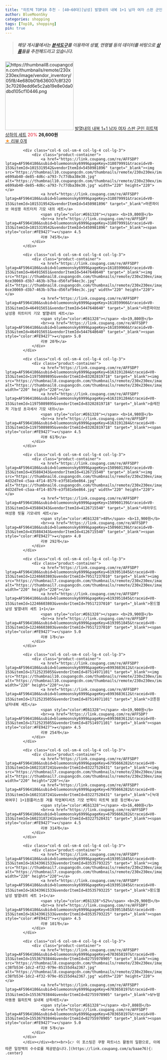 ```yaml
---
title: "히트텍 TOP10 추천 - [40~60대][남성] 발열내의 내복 1+1 남자 여자 스판 군인 히트텍 상하의 세트"
author: BlueMoonSky
categories: shopping
tags: [Top10, shopping]
pin: true
---
```


> ##### 해당 게시물에서는 [**분석도구**](https://itemscout.io/)를 이용하여 **성별**, **연령별** 등의 데이터를 바탕으로 [**상품**](https://link.coupang.com/a/baae76)들을 추천해드리고 있습니다.
<div class="container"><div class="row">
            <div class="col-6 col-sm-4 col-lg-4 col-lg-3">
                <div class="product-container">
                    <a href="https://link.coupang.com/re/AFFSDP?lptag=AF5964186&subid=bluemoonsky6999&pageKey=7665347650&traceid=V0-153&itemId=20432686762&vendorItemId=83563747078" target="_blank"><img src="https://thumbnail8.coupangcdn.com/thumbnails/remote/230x230ex/image/vendor_inventory/05f8/4e680b01b636007c8f3203c70269edd6e5c2ab19e8e0da0dbd105cf10446.png" alt="https://thumbnail8.coupangcdn.com/thumbnails/remote/230x230ex/image/vendor_inventory/05f8/4e680b01b636007c8f3203c70269edd6e5c2ab19e8e0da0dbd105cf10446.png" width="220" height="220"></a>
                    <a href="https://link.coupang.com/re/AFFSDP?lptag=AF5964186&subid=bluemoonsky6999&pageKey=7665347650&traceid=V0-153&itemId=20432686762&vendorItemId=83563747078" target="_blank">발열내의 내복 1+1 남자 여자 스판 군인 히트텍 상하의 세트</a>
                    <span style="color:#E61328">20%</span> <b>26,600원</b>
                    <br><a href="https://link.coupang.com/re/AFFSDP?lptag=AF5964186&subid=bluemoonsky6999&pageKey=7665347650&traceid=V0-153&itemId=20432686762&vendorItemId=83563747078" target="_blank"><span style="color:#FE9427">★</span> 
                    리뷰 0개</a>
                </div>
            </div>
            
            <div class="col-6 col-sm-4 col-lg-4 col-lg-3">
                <div class="product-container">
                    <a href="https://link.coupang.com/re/AFFSDP?lptag=AF5964186&subid=bluemoonsky6999&pageKey=318079991&traceid=V0-153&itemId=1015319542&vendorItemId=5450981896" target="_blank"><img src="https://thumbnail10.coupangcdn.com/thumbnails/remote/230x230ex/image/retail/images/3044723709039953-e699ab40-de85-4d6c-a793-7c77dba38e30.jpg" alt="https://thumbnail10.coupangcdn.com/thumbnails/remote/230x230ex/image/retail/images/3044723709039953-e699ab40-de85-4d6c-a793-7c77dba38e30.jpg" width="220" height="220"></a>
                    <a href="https://link.coupang.com/re/AFFSDP?lptag=AF5964186&subid=bluemoonsky6999&pageKey=318079991&traceid=V0-153&itemId=1015319542&vendorItemId=5450981896" target="_blank">마른파이브 여성용 히트터치 기모 내의 세트</a>
                    <span style="color:#E61328"></span> <b>19,800원</b>
                    <br><a href="https://link.coupang.com/re/AFFSDP?lptag=AF5964186&subid=bluemoonsky6999&pageKey=318079991&traceid=V0-153&itemId=1015319542&vendorItemId=5450981896" target="_blank"><span style="color:#FE9427">★</span> 4.5
                    리뷰 745개</a>
                </div>
            </div>
            
            <div class="col-6 col-sm-4 col-lg-4 col-lg-3">
                <div class="product-container">
                    <a href="https://link.coupang.com/re/AFFSDP?lptag=AF5964186&subid=bluemoonsky6999&pageKey=161859966&traceid=V0-153&itemId=464915651&vendorItemId=5447648640" target="_blank"><img src="https://thumbnail8.coupangcdn.com/thumbnails/remote/230x230ex/image/retail/images/62090543325016-6ce30069-d3b7-463b-b7ba-d56faf94ec3c.jpg" alt="https://thumbnail8.coupangcdn.com/thumbnails/remote/230x230ex/image/retail/images/62090543325016-6ce30069-d3b7-463b-b7ba-d56faf94ec3c.jpg" width="220" height="220"></a>
                    <a href="https://link.coupang.com/re/AFFSDP?lptag=AF5964186&subid=bluemoonsky6999&pageKey=161859966&traceid=V0-153&itemId=464915651&vendorItemId=5447648640" target="_blank">마른파이브 남성용 히트터치 기모 발열내의 세트</a>
                    <span style="color:#E61328"></span> <b>19,800원</b>
                    <br><a href="https://link.coupang.com/re/AFFSDP?lptag=AF5964186&subid=bluemoonsky6999&pageKey=161859966&traceid=V0-153&itemId=464915651&vendorItemId=5447648640" target="_blank"><span style="color:#FE9427">★</span> 5.0
                    리뷰 20개</a>
                </div>
            </div>
            
            <div class="col-6 col-sm-4 col-lg-4 col-lg-3">
                <div class="product-container">
                    <a href="https://link.coupang.com/re/AFFSDP?lptag=AF5964186&subid=bluemoonsky6999&pageKey=6163191284&traceid=V0-153&itemId=11975089895&vendorItemId=83202819718" target="_blank"><img src="https://thumbnail8.coupangcdn.com/thumbnails/remote/230x230ex/image/vendor_inventory/4f19/34f775f3f577ca9d494913f4311c7edab7ad9ad725f2b10814e50d9b3e70.jpg" alt="https://thumbnail8.coupangcdn.com/thumbnails/remote/230x230ex/image/vendor_inventory/4f19/34f775f3f577ca9d494913f4311c7edab7ad9ad725f2b10814e50d9b3e70.jpg" width="220" height="220"></a>
                    <a href="https://link.coupang.com/re/AFFSDP?lptag=AF5964186&subid=bluemoonsky6999&pageKey=6163191284&traceid=V0-153&itemId=11975089895&vendorItemId=83202819718" target="_blank">슬레진저 기능성 초극세사 기모 내의</a>
                    <span style="color:#E61328"></span> <b>14,980원</b>
                    <br><a href="https://link.coupang.com/re/AFFSDP?lptag=AF5964186&subid=bluemoonsky6999&pageKey=6163191284&traceid=V0-153&itemId=11975089895&vendorItemId=83202819718" target="_blank"><span style="color:#FE9427">★</span> 4.5
                    리뷰 61개</a>
                </div>
            </div>
            
            <div class="col-6 col-sm-4 col-lg-4 col-lg-3">
                <div class="product-container">
                    <a href="https://link.coupang.com/re/AFFSDP?lptag=AF5964186&subid=bluemoonsky6999&pageKey=150960139&traceid=V0-153&itemId=435884343&vendorItemId=4126715540" target="_blank"><img src="https://thumbnail6.coupangcdn.com/thumbnails/remote/230x230ex/image/retail/images/1582246274640910-4d32d7e4-c5aa-4f14-8579-e3f581ebe864.jpg" alt="https://thumbnail6.coupangcdn.com/thumbnails/remote/230x230ex/image/retail/images/1582246274640910-4d32d7e4-c5aa-4f14-8579-e3f581ebe864.jpg" width="220" height="220"></a>
                    <a href="https://link.coupang.com/re/AFFSDP?lptag=AF5964186&subid=bluemoonsky6999&pageKey=150960139&traceid=V0-153&itemId=435884343&vendorItemId=4126715540" target="_blank">테라우드 여성용 핏웜 기모내의 세트</a>
                    <span style="color:#E61328">48%</span> <b>13,900원</b>
                    <br><a href="https://link.coupang.com/re/AFFSDP?lptag=AF5964186&subid=bluemoonsky6999&pageKey=150960139&traceid=V0-153&itemId=435884343&vendorItemId=4126715540" target="_blank"><span style="color:#FE9427">★</span> 4.0
                    리뷰 292개</a>
                </div>
            </div>
            
            <div class="col-6 col-sm-4 col-lg-4 col-lg-3">
                <div class="product-container">
                    <a href="https://link.coupang.com/re/AFFSDP?lptag=AF5964186&subid=bluemoonsky6999&pageKey=6193951845&traceid=V0-153&itemId=12246603803&vendorItemId=79517237010" target="_blank"><img src="https://thumbnail7.coupangcdn.com/thumbnails/remote/230x230ex/image/vendor_inventory/16e0/66b5dd3eaff467d172d53af5bd14ec8256fff5c751ed87d3ef58bb7aea7b.jpg" alt="https://thumbnail7.coupangcdn.com/thumbnails/remote/230x230ex/image/vendor_inventory/16e0/66b5dd3eaff467d172d53af5bd14ec8256fff5c751ed87d3ef58bb7aea7b.jpg" width="220" height="220"></a>
                    <a href="https://link.coupang.com/re/AFFSDP?lptag=AF5964186&subid=bluemoonsky6999&pageKey=6193951845&traceid=V0-153&itemId=12246603803&vendorItemId=79517237010" target="_blank">몽드엘 남성 발열내의 세트 1+1</a>
                    <span style="color:#E61328"></span> <b>29,900원</b>
                    <br><a href="https://link.coupang.com/re/AFFSDP?lptag=AF5964186&subid=bluemoonsky6999&pageKey=6193951845&traceid=V0-153&itemId=12246603803&vendorItemId=79517237010" target="_blank"><span style="color:#FE9427">★</span> 5.0
                    리뷰 1개</a>
                </div>
            </div>
            
            <div class="col-6 col-sm-4 col-lg-4 col-lg-3">
                <div class="product-container">
                    <a href="https://link.coupang.com/re/AFFSDP?lptag=AF5964186&subid=bluemoonsky6999&pageKey=6993683612&traceid=V0-153&itemId=17125235055&vendorItemId=87514971101" target="_blank"><img src="https://thumbnail10.coupangcdn.com/thumbnails/remote/230x230ex/image/vendor_inventory/0b88/0ac60add8a014d9ef83dabba90f164ca85671a2c26380506a0fb0d2bfbbd.JPG" alt="https://thumbnail10.coupangcdn.com/thumbnails/remote/230x230ex/image/vendor_inventory/0b88/0ac60add8a014d9ef83dabba90f164ca85671a2c26380506a0fb0d2bfbbd.JPG" width="220" height="220"></a>
                    <a href="https://link.coupang.com/re/AFFSDP?lptag=AF5964186&subid=bluemoonsky6999&pageKey=6993683612&traceid=V0-153&itemId=17125235055&vendorItemId=87514971101" target="_blank">코튼원 남자내복 세트</a>
                    <span style="color:#E61328"></span> <b>19,900원</b>
                    <br><a href="https://link.coupang.com/re/AFFSDP?lptag=AF5964186&subid=bluemoonsky6999&pageKey=6993683612&traceid=V0-153&itemId=17125235055&vendorItemId=87514971101" target="_blank"><span style="color:#FE9427">★</span> 4.5
                    리뷰 254개</a>
                </div>
            </div>
            
            <div class="col-6 col-sm-4 col-lg-4 col-lg-3">
                <div class="product-container">
                    <a href="https://link.coupang.com/re/AFFSDP?lptag=AF5964186&subid=bluemoonsky6999&pageKey=6795666282&traceid=V0-153&itemId=16023187241&vendorItemId=83227528431" target="_blank"><img src="https://thumbnail7.coupangcdn.com/thumbnails/remote/230x230ex/image/vendor_inventory/d484/de62c2283f821ce3a7ce28ee01ef23baedd0208588bfe92775491b9a9286.jpg" alt="https://thumbnail7.coupangcdn.com/thumbnails/remote/230x230ex/image/vendor_inventory/d484/de62c2283f821ce3a7ce28ee01ef23baedd0208588bfe92775491b9a9286.jpg" width="220" height="220"></a>
                    <a href="https://link.coupang.com/re/AFFSDP?lptag=AF5964186&subid=bluemoonsky6999&pageKey=6795666282&traceid=V0-153&itemId=16023187241&vendorItemId=83227528431" target="_blank">[늑대와여우] 1+1원플러스원 겨울 작업복티셔츠 기모 반목티 히트텍 보온 등산복</a>
                    <span style="color:#E61328"></span> <b>16,400원</b>
                    <br><a href="https://link.coupang.com/re/AFFSDP?lptag=AF5964186&subid=bluemoonsky6999&pageKey=6795666282&traceid=V0-153&itemId=16023187241&vendorItemId=83227528431" target="_blank"><span style="color:#FE9427">★</span> 4.5
                    리뷰 314개</a>
                </div>
            </div>
            
            <div class="col-6 col-sm-4 col-lg-4 col-lg-3">
                <div class="product-container">
                    <a href="https://link.coupang.com/re/AFFSDP?lptag=AF5964186&subid=bluemoonsky6999&pageKey=6193951845&traceid=V0-153&itemId=16343961533&vendorItemId=83535793225" target="_blank"><img src="https://thumbnail7.coupangcdn.com/thumbnails/remote/230x230ex/image/vendor_inventory/16e0/66b5dd3eaff467d172d53af5bd14ec8256fff5c751ed87d3ef58bb7aea7b.jpg" alt="https://thumbnail7.coupangcdn.com/thumbnails/remote/230x230ex/image/vendor_inventory/16e0/66b5dd3eaff467d172d53af5bd14ec8256fff5c751ed87d3ef58bb7aea7b.jpg" width="220" height="220"></a>
                    <a href="https://link.coupang.com/re/AFFSDP?lptag=AF5964186&subid=bluemoonsky6999&pageKey=6193951845&traceid=V0-153&itemId=16343961533&vendorItemId=83535793225" target="_blank">몽드엘 남성 발열내의 세트 1+1</a>
                    <span style="color:#E61328">52%</span> <b>29,900원</b>
                    <br><a href="https://link.coupang.com/re/AFFSDP?lptag=AF5964186&subid=bluemoonsky6999&pageKey=6193951845&traceid=V0-153&itemId=16343961533&vendorItemId=83535793225" target="_blank"><span style="color:#FE9427">★</span> 4.5
                    리뷰 101개</a>
                </div>
            </div>
            
            <div class="col-6 col-sm-4 col-lg-4 col-lg-3">
                <div class="product-container">
                    <a href="https://link.coupang.com/re/AFFSDP?lptag=AF5964186&subid=bluemoonsky6999&pageKey=6703658197&traceid=V0-153&itemId=15536793844&vendorItemId=82755978905" target="_blank"><img src="https://thumbnail8.coupangcdn.com/thumbnails/remote/230x230ex/image/retail/images/7808674735418408-c38fb534-1dc2-4f32-979e-85155d4a2367.jpg" alt="https://thumbnail8.coupangcdn.com/thumbnails/remote/230x230ex/image/retail/images/7808674735418408-c38fb534-1dc2-4f32-979e-85155d4a2367.jpg" width="220" height="220"></a>
                    <a href="https://link.coupang.com/re/AFFSDP?lptag=AF5964186&subid=bluemoonsky6999&pageKey=6703658197&traceid=V0-153&itemId=15536793844&vendorItemId=82755978905" target="_blank">보누맘 아동용 웜히트텍 실내복 상하세트</a>
                    <span style="color:#E61328"></span> <b>7,808원</b>
                    <br><a href="https://link.coupang.com/re/AFFSDP?lptag=AF5964186&subid=bluemoonsky6999&pageKey=6703658197&traceid=V0-153&itemId=15536793844&vendorItemId=82755978905" target="_blank"><span style="color:#FE9427">★</span> 5.0
                    리뷰 5개</a>
                </div>
            </div>
            </div></div><br><br>[👉 이 포스팅은 쿠팡 파트너스 활동의 일환으로, 이에 따른 일정액의 수수료를 제공받습니다.](https://link.coupang.com/a/baae76){: .center}